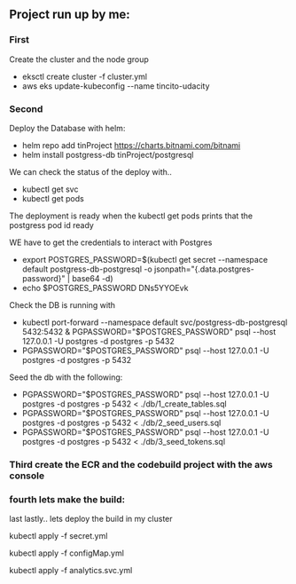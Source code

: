 ## Project run up by me:

### First

Create the cluster and the node group

- eksctl create cluster -f cluster.yml
- aws eks update-kubeconfig --name tincito-udacity

### Second

Deploy the Database with helm:

- helm repo add tinProject https://charts.bitnami.com/bitnami
- helm install postgress-db tinProject/postgresql

We can check the status of the deploy with..

- kubectl get svc
- kubectl get pods

The deployment is ready when the kubectl get pods prints that the postgress pod id ready

WE have to get the credentials to interact with Postgres

- export POSTGRES_PASSWORD=$(kubectl get secret --namespace default postgress-db-postgresql -o jsonpath="{.data.postgres-password}" | base64 -d)
- echo $POSTGRES_PASSWORD
  DNs5YYOEvk

Check the DB is running with

- kubectl port-forward --namespace default svc/postgress-db-postgresql 5432:5432 & PGPASSWORD="$POSTGRES_PASSWORD" psql --host 127.0.0.1 -U postgres -d postgres -p 5432
- PGPASSWORD="$POSTGRES_PASSWORD" psql --host 127.0.0.1 -U postgres -d postgres -p 5432

Seed the db with the following:

- PGPASSWORD="$POSTGRES_PASSWORD" psql --host 127.0.0.1 -U postgres -d postgres -p 5432 < ./db/1_create_tables.sql
- PGPASSWORD="$POSTGRES_PASSWORD" psql --host 127.0.0.1 -U postgres -d postgres -p 5432 < ./db/2_seed_users.sql
- PGPASSWORD="$POSTGRES_PASSWORD" psql --host 127.0.0.1 -U postgres -d postgres -p 5432 < ./db/3_seed_tokens.sql

### Third create the ECR and the codebuild project with the aws console

### fourth lets make the build:

last lastly.. lets deploy the build in my cluster

kubectl apply -f secret.yml

kubectl apply -f configMap.yml

kubectl apply -f analytics.svc.yml
